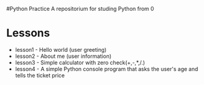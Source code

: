 #Python Practice
A repositorium for studing Python from 0

# Lessons
- lesson1 - Hello world (user greeting)
- lesson2 - About me (user information)
- lesson3 - Simple calculator with zero check(+,-,*,/.)
- lesson4 - A simple Python console program that asks the user's age and tells the ticket price
